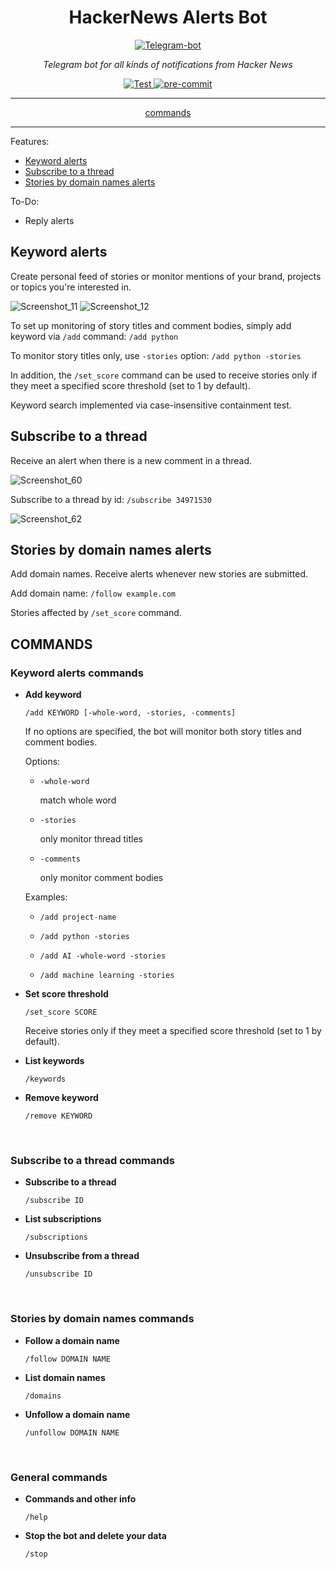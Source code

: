 <h1 align="center">HackerNews Alerts Bot</h1>

<p align="center">
  <a href="https://t.me/hackernews_alerts_bot"><img src="https://user-images.githubusercontent.com/76647266/207596416-8636a1aa-ccbb-4d9a-bcd6-ea7a22203c48.png" alt="Telegram-bot"></a>
</p>

<p align="center"><em>Telegram bot for all kinds of notifications from Hacker News</em></p>

<p align="center">
<a href="https://github.com/lawxls/HackerNews-personalized/actions" target="_blank">
    <img src="https://github.com/lawxls/HackerNews-personalized/workflows/Test/badge.svg" alt="Test">
</a>
<a href="https://results.pre-commit.ci/latest/github/lawxls/HackerNews-personalized/main" target="_blank">
    <img src="https://results.pre-commit.ci/badge/github/lawxls/HackerNews-personalized/main.svg" alt="pre-commit">
</a>
</p>

---

<p align="center"><a href="https://github.com/lawxls/HackerNews-Alerts-Bot#commands">commands</a></p>

---

Features:

- [Keyword alerts](https://github.com/lawxls/HackerNews-Alerts-Bot#keyword-alerts)
- [Subscribe to a thread](https://github.com/lawxls/HackerNews-Alerts-Bot#subscribe-to-a-thread)
- [Stories by domain names alerts](https://github.com/lawxls/HackerNews-Alerts-Bot#stories-by-domain-names-alerts)

To-Do:
- Reply alerts

## Keyword alerts
Create personal feed of stories or monitor mentions of your brand, projects or topics you're interested in.

![Screenshot_11](https://user-images.githubusercontent.com/76647266/207441549-4617e1c9-bdb6-41f9-8e91-cd93ce7d025e.png)
![Screenshot_12](https://user-images.githubusercontent.com/76647266/207441488-cf3baad1-dc21-4a29-955a-48aed2f1a30f.png)

To set up monitoring of story titles and comment bodies, simply add keyword via ```/add``` command: ```/add python```

To monitor story titles only, use ```-stories``` option: ```/add python -stories```

In addition, the `/set_score` command can be used to receive stories only if they meet a specified score threshold (set to 1 by default).

Keyword search implemented via case-insensitive containment test.

## Subscribe to a thread
Receive an alert when there is a new comment in a thread.

![Screenshot_60](https://user-images.githubusercontent.com/76647266/221961215-95fa49f1-2d3f-4b2a-9cdd-7ddbc2cf1514.png)

Subscribe to a thread by id: `/subscribe 34971530`

![Screenshot_62](https://user-images.githubusercontent.com/76647266/221963281-4c32d9c4-8847-411e-b7be-0a33c36071ea.png)

## Stories by domain names alerts
Add domain names. Receive alerts whenever new stories are submitted.

Add domain name: `/follow example.com`

Stories affected by `/set_score` command.

## COMMANDS

### Keyword alerts commands

- **Add keyword**

  ```/add KEYWORD [-whole-word, -stories, -comments]```

  If no options are specified, the bot will monitor both story titles and comment bodies.

  Options:

    - ```-whole-word```

      match whole word

    - ```-stories```

      only monitor thread titles

    - ```-comments```

      only monitor comment bodies

  Examples:

    - ```/add project-name```

    - ```/add python -stories```

    - ```/add AI -whole-word -stories```

    - ```/add machine learning -stories```

- **Set score threshold**

  ```/set_score SCORE```

  Receive stories only if they meet a specified score threshold (set to 1 by default).

- **List keywords**

  ```/keywords```

- **Remove keyword**

  ```/remove KEYWORD```

<br/>

### Subscribe to a thread commands

- **Subscribe to a thread**

  ```/subscribe ID```

- **List subscriptions**

  ```/subscriptions```

- **Unsubscribe from a thread**

  ```/unsubscribe ID```

<br/>

### Stories by domain names commands

- **Follow a domain name**

  ```/follow DOMAIN NAME```

- **List domain names**

  ```/domains```

- **Unfollow a domain name**

  ```/unfollow DOMAIN NAME```

<br/>

### General commands

- **Commands and other info**

  ```/help```

- **Stop the bot and delete your data**

  ```/stop```
